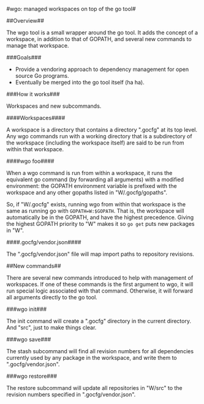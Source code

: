 #wgo: managed workspaces on top of the go tool#

##Overview##

The wgo tool is a small wrapper around the go tool. It adds the concept of a workspace, in addition to that of GOPATH, and several new commands to manage that workspace.

###Goals###

- Provide a vendoring approach to dependency management for open source Go programs.
- Eventually be merged into the go tool itself (ha ha).

###How it works###

Workspaces and new subcommands.

####Workspaces####

A workspace is a directory that contains a directory ".gocfg" at its top level. Any wgo commands run with a working directory that is a subdirectory of the workspace (including the workspace itself) are said to be run from within that workspace.

####wgo foo####

When a wgo command is run from within a workspace, it runs the equivalent go command (by forwarding all arguments) with a modified environment: the GOPATH environment variable is prefixed with the workspace and any other gopaths listed in "W/.gocfg/gopaths".

So, if "W/.gocfg" exists, running wgo from within that workspace is the same as running go with `GOPATH=W:$GOPATH`. That is, the workspace will automatically be in the GOPATH, and have the highest precedence. Giving the highest GOPATH priority to "W" makes it so `go get` puts new packages in "W".

####.gocfg/vendor.json####

The ".gocfg/vendor.json" file will map import paths to repository revisions.

##New commands##

There are several new commands introduced to help with management of workspaces. If one of these commands is the first argument to wgo, it will run special logic associated with that command. Otherwise, it will forward all arguments directly to the go tool.

###wgo init###

The init command will create a ".gocfg" directory in the current directory. And "src", just to make things clear.

###wgo save###

The stash subcommand will find all revision numbers for all dependencies currently used by any package in the workspace, and write them to ".gocfg/vendor.json".

###wgo restore###

The restore subcommand will update all repositories in "W/src" to the revision numbers specified in ".gocfg/vendor.json".

